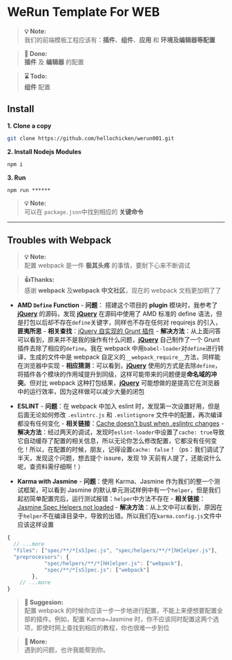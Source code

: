 # WeRun Template For WEB

> **💡 Note:**</br>我们的前端模板工程应该有：**插件**、**组件**、**应用** 和 **环境及编辑器等配置**</br>

> **🔋 Done:**</br>**插件** 及 **编辑器** 的配置</br>

> **⌛ Todo:**</br>**组件** 配置</br>

## Install

**1. Clone a copy**

```bash
git clone https://github.com/hellochicken/werun001.git
```

**2. Install Nodejs Modules**

```bash
npm i
```

**3. Run**

```
npm run ******
```

> **💡 Note:**</br>
> 可以在 `package.json`中找到相应的 **关键命令**

---

## Troubles with Webpack

> **💡 Note:**</br>
> 配置 webpack 是一件 **极其头疼** 的事情，要耐下心来不断调试

> **👍Thanks:**</br>
> 感谢 **webpack** 及**webpack 中文社区**，现在的 webpack 文档更加明了了

* **AMD `Define` Function** - **问题**： 搭建这个项目的 **plugin** 模块时，我参考了 **[jQuery](https://github.com/jquery/jquery.git)** 的源码，发现 **[jQuery](https://github.com/jquery/jquery.git)** 在源码中使用了 AMD 标准的 define 语法，但是打包以后却不存在`define`关键字，同样也不存在任何对 requirejs 的引入，**匪夷所思** - **相关查找**：[jQuery 自实现的 Grunt 插件](https://segmentfault.com/q/1010000002711107/a-1020000002711140) - **解决方法**：从上面问答可以看到，原来并不是我的操作有什么问题，**[jQuery](https://github.com/jquery/jquery.git)** 自己制作了一个 Grunt 插件去除了相应的`define`。我在 webpack 中用`babel-loader`对`define`进行转译，生成的文件中是 webpack 自定义的`__webpack_require__`方法，同样能在浏览器中实现 - **相应猜测**：可以看到，**[jQuery](https://github.com/jquery/jquery.git)** 使用的方式是去除`define`，将插件各个模块的作用域提升到同级，这样可能带来的问题便是**命名域的冲突**。但对比 webpack 这种打包结果，**[jQuery](https://github.com/jquery/jquery.git)** 可能想做的是提高它在浏览器中的运行效率，因为这样做可以减少大量的闭包

* **ESLINT** - **问题**：在 webpack 中加入 eslint 时，发现第一次设置好用，但是后面无论如何修改 `.eslintrc.js` 和 `.eslintignore` 文件中的配置，再次编译都没有任何变化 - **相关链接**：[Cache doesn't bust when .eslintrc changes](https://github.com/webpack-contrib/eslint-loader/issues/214) - **解决方法**：经过两天的调试，发现时`eslint-loader`中设置了`cache: true`导致它自动缓存了配置的相关信息，所以无论你怎么修改配置，它都没有任何变化！所以，在配置的时候，朋友，记得设置`cache: false`！（ps：我们调试了半天，发现这个问题，想去提个 issure，发现 19 天前有人提了，还能说什么呢，查资料需仔细啊！）

* **Karma with Jasmine** - **问题**：使用 Karma、Jasmine 作为我们的整一个测试框架，可以看到 Jasmine 的默认单元测试样例中有一个`helper`，但是我们起初简单配置完后，运行测试报错：`helper`中方法不存在 - **相关链接**：[Jasmine Spec Helpers not loaded](https://stackoverflow.com/questions/46245288/jasmine-spec-helpers-not-loaded) - **解决方法**：从上文中可以看到，原因在于`helper`不在编译目录中，导致的出错。所以我们在`karma.config.js`文件中应该这样设置

```javascript
{
  // ...more
  "files": ["spec/**/*[sS]pec.js", "spec/helpers/**/*[hH]elper.js"],
  "preprocessors": {
            "spec/helpers/**/*[hH]elper.js": ["webpack"],
            "spec/**/*[sS]pec.js": ["webpack"]
        },
    // ...more
}
```

> **💪 Suggesion:** </br>
> 配置 webpack 的时候你应该一步一步地进行配置，不能上来便想要配置全部的插件。例如，配置 Karma+Jasmine 时，你不应该同时配置这两个选项，即使时网上查找到相应的教程，你也很难一步到位</br>

> **🔨 More:**</br>
> 遇到的问题，也许我能帮到你。</br>
